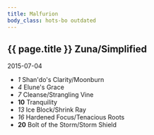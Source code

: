 ```yaml
---
title: Malfurion
body_class: hots-bo outdated
---
```


## {{ page.title }} Zuna/Simplified
2015-07-04

-   _1_  Shan'do's Clarity/Moonburn
-   _4_  Elune's Grace
-   _7_  Cleanse/Strangling Vine
- __10__ Tranquility
-  _13_  Ice Block/Shrink Ray
-  _16_  Hardened Focus/Tenacious Roots
- __20__ Bolt of the Storm/Storm Shield







